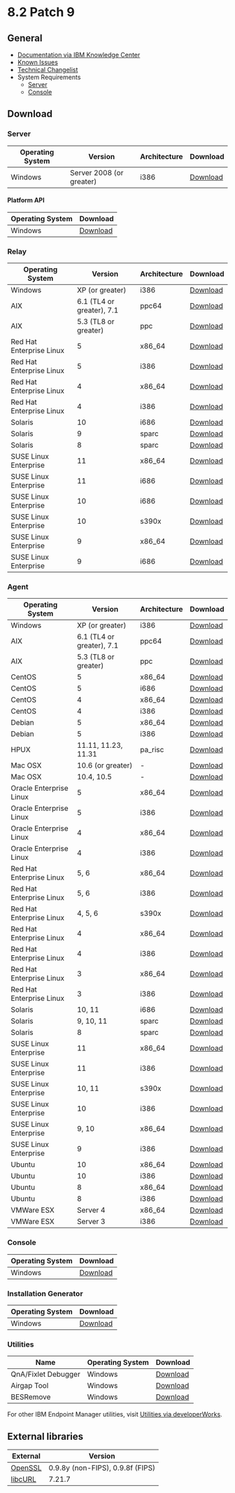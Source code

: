 # 8.2 Patch 9

## General
* [Documentation via IBM Knowledge Center](https://www-01.ibm.com/support/knowledgecenter/SS63NW_8.2.0/com.ibm.tem.doc_8.2/lifecyclewelcome.html)
* [Known Issues](https://www-01.ibm.com/support/docview.wss?uid=swg21571487)
* [Technical Changelist](https://support.bigfix.com/bes/changes/fullchangelist-82.txt)
* System Requirements
	* [Server](https://www-01.ibm.com/support/docview.wss?uid=swg21505691)
	* [Console](https://www-01.ibm.com/support/docview.wss?uid=swg21505693)

## Download

### Server
| Operating System | Version | Architecture | Download |
| ---------------- | ------- | ------------ | -------- |
| Windows | Server 2008 (or greater) | i386 | [Download](http://software.bigfix.com/download/bes/82/BigFix-BES-Server-8.2.1409.0.exe) |

#### Platform API
| Operating System | Download |
| ---------------- | -------- |
| Windows | [Download](http://software.bigfix.com/download/bes/82/BigFix-BES-ServerAPI-8.2.1409.0.exe) |

### Relay
| Operating System | Version | Architecture | Download |
| ---------------- | ------- | ------------ | -------- |
| Windows | XP (or greater) | i386 | [Download](http://software.bigfix.com/download/bes/82/BigFix-BES-Relay-8.2.1409.0.exe) |
| AIX | 6.1 (TL4 or greater), 7.1 | ppc64 | [Download](http://software.bigfix.com/download/bes/82/BESRelay-8.2.1409.0.ppc64_aix61.pkg) |
| AIX | 5.3 (TL8 or greater) | ppc | [Download](http://software.bigfix.com/download/bes/82/BESRelay-8.2.1409.0.ppc_aix53.pkg) |
| Red Hat Enterprise Linux | 5 | x86_64 | [Download](http://software.bigfix.com/download/bes/82/BESRelay-8.2.1409.0-rhe5.x86_84.rpm) |
| Red Hat Enterprise Linux | 5 | i386 | [Download](http://software.bigfix.com/download/bes/82/BESRelay-8.2.1409.0-rhe5.i386.rpm) |
| Red Hat Enterprise Linux | 4 | x86_64 | [Download](http://software.bigfix.com/download/bes/82/BESRelay-8.2.1409.0-rhe4.x86_64.rpm) |
| Red Hat Enterprise Linux | 4 | i386 | [Download](http://software.bigfix.com/download/bes/82/BESRelay-8.2.1409.0-rhe5.i386.rpm) |
| Solaris | 10 | i686 | [Download](http://software.bigfix.com/download/bes/82/BESRelay-8.2.1409.0.x86_sol10.pkg) |
| Solaris | 9 | sparc | [Download](http://software.bigfix.com/download/bes/82/BESRelay-8.2.1409.0.sparc_sol9.pkg) |
| Solaris | 8 | sparc | [Download](http://software.bigfix.com/download/bes/82/BESRelay-8.2.1409.0.sparc_sol8.pkg) |
| SUSE Linux Enterprise | 11 | x86_64 | [Download](http://software.bigfix.com/download/bes/82/BESRelay-8.2.1409.0-sle11.x86_64.rpm) |
| SUSE Linux Enterprise | 11 | i686 | [Download](http://software.bigfix.com/download/bes/82/BESRelay-8.2.1409.0-sle11.i586.rpm) |
| SUSE Linux Enterprise | 10 | i686 | [Download](http://software.bigfix.com/download/bes/82/BESRelay-8.2.1409.0-sle10.i586.rpm) |
| SUSE Linux Enterprise | 10 | s390x | [Download](http://software.bigfix.com/download/bes/82/BESRelay-8.2.1409.0-sle10.s390x.rpm) |
| SUSE Linux Enterprise | 9 | x86_64 | [Download](http://software.bigfix.com/download/bes/82/BESRelay-8.2.1409.0-sle9.x86_64.rpm) |
| SUSE Linux Enterprise | 9 | i686 | [Download](http://software.bigfix.com/download/bes/82/BESRelay-8.2.1409.0-sle9.i586.rpm) |

### Agent
| Operating System | Version | Architecture | Download |
| ---------------- | ------- | ------------ | -------- |
| Windows | XP (or greater) | i386 | [Download](http://software.bigfix.com/download/bes/82/BigFix-BES-Client-8.2.1409.0.exe) |
| AIX | 6.1 (TL4 or greater), 7.1 | ppc64 | [Download](http://software.bigfix.com/download/bes/82/BESAgent-8.2.1409.0.ppc64_aix61.pkg) |
| AIX | 5.3 (TL8 or greater) | ppc | [Download](http://software.bigfix.com/download/bes/82/BESAgent-8.2.1409.0.ppc_aix53.pkg) |
| CentOS | 5 | x86_64 | [Download](http://software.bigfix.com/download/bes/82/BESAgent-8.2.1409.0-rhe5.x86_64.rpm) |
| CentOS | 5 | i686 | [Download](http://software.bigfix.com/download/bes/82/BESAgent-8.2.1409.0-rhe5.i386.rpm) |
| CentOS | 4 | x86_64 | [Download](http://software.bigfix.com/download/bes/82/BESAgent-8.2.1409.0-rhe4.x86_64.rpm) |
| CentOS | 4 | i386 | [Download](http://software.bigfix.com/download/bes/82/BESAgent-8.2.1409.0-rhe4.i386.rpm) |
| Debian | 5 | x86_64 | [Download](http://software.bigfix.com/download/bes/82/BESAgent-8.2.1409.0-debian5.amd64.deb) |
| Debian | 5 | i386 | [Download](http://software.bigfix.com/download/bes/82/BESAgent-8.2.1409.0-debian5.i386.deb) |
| HPUX | 11.11, 11.23, 11.31 | pa_risc | [Download](http://software.bigfix.com/download/bes/82/BESAgent-8.2.1409.0.pa_risc_hpux110.depot) |
| Mac OSX | 10.6 (or greater) | - | [Download](http://software.bigfix.com/download/bes/82/BESAgent-8.2.1409.0-BigFix_MacOSX10.6.pkg) |
| Mac OSX | 10.4, 10.5 | - | [Download](http://software.bigfix.com/download/bes/82/BESAgent-8.2.1409.0-BigFix_MacOSX10.4Upgrade.dmg) |
| Oracle Enterprise Linux | 5 | x86_64 | [Download](http://software.bigfix.com/download/bes/82/BESAgent-8.2.1409.0-rhe5.x86_64.rpm) |
| Oracle Enterprise Linux | 5 | i386 | [Download](http://software.bigfix.com/download/bes/82/BESAgent-8.2.1409.0-rhe5.i386.rpm) |
| Oracle Enterprise Linux | 4 | x86_64 | [Download](http://software.bigfix.com/download/bes/82/BESAgent-8.2.1409.0-rhe4.x86_64.rpm) |
| Oracle Enterprise Linux | 4 | i386 | [Download](http://software.bigfix.com/download/bes/82/BESAgent-8.2.1409.0-rhe4.i386.rpm) |
| Red Hat Enterprise Linux | 5, 6 | x86_64 | [Download](http://software.bigfix.com/download/bes/82/BESAgent-8.2.1409.0-rhe5.x86_64.rpm) |
| Red Hat Enterprise Linux | 5, 6 | i386 | [Download](http://software.bigfix.com/download/bes/82/BESAgent-8.2.1409.0-rhe5.i386.rpm) |
| Red Hat Enterprise Linux | 4, 5, 6 | s390x | [Download](http://software.bigfix.com/download/bes/82/BESAgent-8.2.1409.0-rhe4.s390x.rpm) |
| Red Hat Enterprise Linux | 4 | x86_64 | [Download](http://software.bigfix.com/download/bes/82/BESAgent-8.2.1409.0-rhe4.x86_64.rpm) |
| Red Hat Enterprise Linux | 4 | i386 | [Download](http://software.bigfix.com/download/bes/82/BESAgent-8.2.1409.0-rhe4.i386.rpm) |
| Red Hat Enterprise Linux | 3 | x86_64 | [Download](http://software.bigfix.com/download/bes/82/BESAgent-8.2.1409.0-rhe3.x86_64.rpm) |
| Red Hat Enterprise Linux | 3 | i386 | [Download](http://software.bigfix.com/download/bes/82/BESAgent-8.2.1409.0-rhe3.i386.rpm) |
| Solaris | 10, 11 | i686 | [Download](http://software.bigfix.com/download/bes/82/BESAgent-8.2.1409.0.x86_sol10.pkg) |
| Solaris | 9, 10, 11 | sparc | [Download](http://software.bigfix.com/download/bes/82/BESAgent-8.2.1409.0.sparc_sol9.pkg) |
| Solaris | 8 | sparc | [Download](http://software.bigfix.com/download/bes/82/BESAgent-8.2.1409.0.sparc_sol8.pkg) |
| SUSE Linux Enterprise | 11 | x86_64 | [Download](http://software.bigfix.com/download/bes/82/BESAgent-8.2.1409.0-sle11.x86_64.rpm) |
| SUSE Linux Enterprise | 11 | i386 | [Download](http://software.bigfix.com/download/bes/82/BESAgent-8.2.1409.0-sle11.i586.rpm) |
| SUSE Linux Enterprise | 10, 11 | s390x | [Download](http://software.bigfix.com/download/bes/82/BESAgent-8.2.1409.0-sle10.s390x.rpm) |
| SUSE Linux Enterprise | 10 | i386 | [Download](http://software.bigfix.com/download/bes/82/BESAgent-8.2.1409.0-sle10.i586.rpm) |
| SUSE Linux Enterprise | 9, 10 | x86_64 | [Download](http://software.bigfix.com/download/bes/82/BESAgent-8.2.1409.0-sle9.x86_64.rpm) |
| SUSE Linux Enterprise | 9 | i386 | [Download](http://software.bigfix.com/download/bes/82/BESAgent-8.2.1409.0-sle9.i586.rpm) |
| Ubuntu | 10 | x86_64 | [Download](http://software.bigfix.com/download/bes/82/BESAgent-8.2.1409.0-ubuntu10.amd64.deb) |
| Ubuntu | 10 | i386 | [Download](http://software.bigfix.com/download/bes/82/BESAgent-8.2.1409.0-ubuntu10.i386.deb) |
| Ubuntu | 8 | x86_64 | [Download](http://software.bigfix.com/download/bes/82/BESAgent-8.2.1409.0-ubuntu8.amd64.deb) |
| Ubuntu | 8 | i386 | [Download](http://software.bigfix.com/download/bes/82/BESAgent-8.2.1409.0-ubuntu8.i386.deb) |
| VMWare ESX | Server 4 | x86_64 | [Download](http://software.bigfix.com/download/bes/82/BESAgent-8.2.1409.0-rhe5.x86_64.rpm) |
| VMWare ESX | Server 3 | i386 | [Download](http://software.bigfix.com/download/bes/82/BESAgent-8.2.1409.0-rhe3.i386.rpm) |

### Console
| Operating System | Download |
| ---------------- | -------- |
| Windows | [Download](http://software.bigfix.com/download/bes/82/BigFix-BES-Console-8.2.1409.0.exe) |

### Installation Generator
| Operating System | Download |
| ---------------- | -------- |
| Windows | [Download](http://software.bigfix.com/download/bes/82/BigFix-BES-8.2.1409.0.exe) |

### Utilities
| Name | Operating System | Download |
| ---- | ---------------- | -------- |
| QnA/Fixlet Debugger | Windows | [Download](http://software.bigfix.com/download/bes/82/util/QNA8.2.1409.0.zip) |
| Airgap Tool | Windows | [Download](http://software.bigfix.com/download/bes/82/util/BESAirgapTool8.2.1409.0.zip) |
| BESRemove | Windows | [Download](http://software.bigfix.com/download/bes/82/util/BESRemove8.2.1409.0.exe) |

For other IBM Endpoint Manager utilities, visit [Utilities via developerWorks](https://www.ibm.com/developerworks/community/wikis/home?lang=en#!/wiki/Tivoli%20Endpoint%20Manager/page/Utilities).

## External libraries
| External | Version |
| -------- | ------- |
| [OpenSSL](https://www.openssl.org) | 0.9.8y (non-FIPS), 0.9.8f (FIPS) |
| [libcURL](http://curl.haxx.se/libcurl/) | 7.21.7 |
